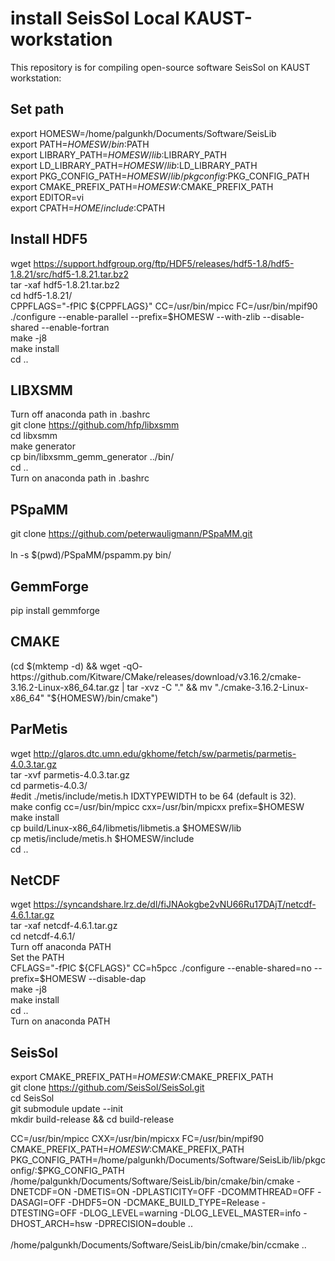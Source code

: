 # install SeisSol Local KAUST-workstation
This repository is for compiling open-source software SeisSol on KAUST workstation:

## Set path
export HOMESW=/home/palgunkh/Documents/Software/SeisLib<br/>
export PATH=$HOMESW/bin:$PATH<br/>
export LIBRARY_PATH=$HOMESW/lib:$LIBRARY_PATH<br/>
export LD_LIBRARY_PATH=$HOMESW/lib:$LD_LIBRARY_PATH<br/>
export PKG_CONFIG_PATH=$HOMESW/lib/pkgconfig:$PKG_CONFIG_PATH<br/>
export CMAKE_PREFIX_PATH=$HOMESW:$CMAKE_PREFIX_PATH<br/>
export EDITOR=vi<br/>
export CPATH=$HOME/include:$CPATH<br/>

## Install HDF5
wget https://support.hdfgroup.org/ftp/HDF5/releases/hdf5-1.8/hdf5-1.8.21/src/hdf5-1.8.21.tar.bz2<br/>
tar -xaf hdf5-1.8.21.tar.bz2<br/>
cd hdf5-1.8.21/<br/>
CPPFLAGS="-fPIC ${CPPFLAGS}" CC=/usr/bin/mpicc FC=/usr/bin/mpif90 ./configure --enable-parallel --prefix=$HOMESW --with-zlib --disable-shared --enable-fortran<br/>
make -j8<br/>
make install<br/>
cd ..<br/>

## LIBXSMM
Turn off anaconda path in .bashrc<br/>
git clone https://github.com/hfp/libxsmm<br/>
cd libxsmm<br/>
make generator<br/>
cp bin/libxsmm_gemm_generator ../bin/<br/>
cd ..<br/>
Turn on anaconda path in .bashrc<br/>

## PSpaMM
git clone https://github.com/peterwauligmann/PSpaMM.git<br/><br/>
ln -s $(pwd)/PSpaMM/pspamm.py bin/<br/>

## GemmForge
pip install gemmforge<br/>

## CMAKE
(cd $(mktemp -d) && wget -qO- https://github.com/Kitware/CMake/releases/download/v3.16.2/cmake-3.16.2-Linux-x86_64.tar.gz | tar -xvz -C "." && mv "./cmake-3.16.2-Linux-x86_64" "${HOMESW}/bin/cmake")<br/>

## ParMetis
wget http://glaros.dtc.umn.edu/gkhome/fetch/sw/parmetis/parmetis-4.0.3.tar.gz<br/>
tar -xvf parmetis-4.0.3.tar.gz<br/>
cd parmetis-4.0.3/<br/>
#edit ./metis/include/metis.h IDXTYPEWIDTH to be 64 (default is 32).<br/>
make config cc=/usr/bin/mpicc cxx=/usr/bin/mpicxx prefix=$HOMESW<br/>
make install<br/>
cp build/Linux-x86_64/libmetis/libmetis.a $HOMESW/lib<br/>
cp metis/include/metis.h $HOMESW/include<br/>
cd ..<br/>

## NetCDF
wget https://syncandshare.lrz.de/dl/fiJNAokgbe2vNU66Ru17DAjT/netcdf-4.6.1.tar.gz<br/>
tar -xaf netcdf-4.6.1.tar.gz<br/>
cd netcdf-4.6.1/<br/>
Turn off anaconda PATH<br/>
Set the PATH<br/>
CFLAGS="-fPIC ${CFLAGS}" CC=h5pcc ./configure --enable-shared=no --prefix=$HOMESW --disable-dap<br/>
make -j8<br/>
make install<br/>
cd ..<br/>
Turn on anaconda PATH<br/>

## SeisSol
export CMAKE_PREFIX_PATH=$HOMESW:$CMAKE_PREFIX_PATH<br/>
git clone https://github.com/SeisSol/SeisSol.git<br/>
cd SeisSol<br/>
git submodule update --init<br/>
mkdir build-release && cd build-release<br/>

CC=/usr/bin/mpicc CXX=/usr/bin/mpicxx FC=/usr/bin/mpif90 CMAKE_PREFIX_PATH=$HOMESW:$CMAKE_PREFIX_PATH PKG_CONFIG_PATH=/home/palgunkh/Documents/Software/SeisLib/lib/pkgconfig/:$PKG_CONFIG_PATH /home/palgunkh/Documents/Software/SeisLib/bin/cmake/bin/cmake -DNETCDF=ON -DMETIS=ON -DPLASTICITY=OFF -DCOMMTHREAD=OFF -DASAGI=OFF -DHDF5=ON -DCMAKE_BUILD_TYPE=Release -DTESTING=OFF -DLOG_LEVEL=warning -DLOG_LEVEL_MASTER=info -DHOST_ARCH=hsw -DPRECISION=double ..<br/>
<br/>
/home/palgunkh/Documents/Software/SeisLib/bin/cmake/bin/ccmake ..<br/>
